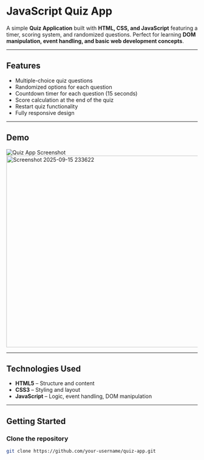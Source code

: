 # JavaScript Quiz App

A simple **Quiz Application** built with **HTML, CSS, and JavaScript** featuring a timer, scoring system, and randomized questions. Perfect for learning **DOM manipulation, event handling, and basic web development concepts**.  

---

## Features

- Multiple-choice quiz questions  
- Randomized options for each question  
- Countdown timer for each question (15 seconds)  
- Score calculation at the end of the quiz  
- Restart quiz functionality  
- Fully responsive design  

---

## Demo

![Quiz App Screenshot](screenshot.png)  
<img width="611" height="504" alt="Screenshot 2025-09-15 233622" src="https://github.com/user-attachments/assets/68de4fb8-3582-440f-97ed-350b8bdef9f4" />


---

## Technologies Used

- **HTML5** – Structure and content  
- **CSS3** – Styling and layout  
- **JavaScript** – Logic, event handling, DOM manipulation  

---

## Getting Started

### Clone the repository
```bash
git clone https://github.com/your-username/quiz-app.git
